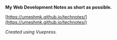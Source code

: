 **My Web Development Notes as short as possible.**

[https://umeshmk.github.io/technotes/](https://umeshmk.github.io/technotes/)

_Created using Vuepress._
